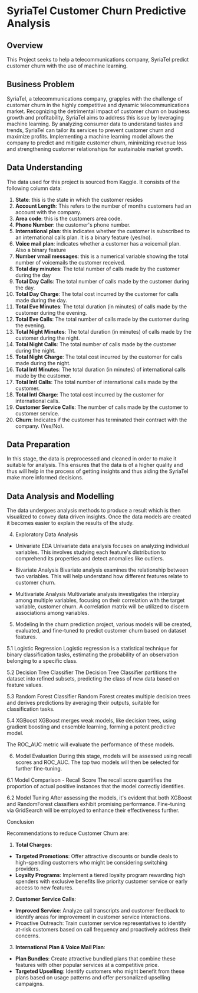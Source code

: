 # SyriaTel Customer Churn Predictive Analysis
## Overview
This Project seeks to help a telecommunications company, SyriaTel predict customer churn with the use of machine learning. 

## Business Problem
SyriaTel, a telecommunications company, grapples with the challenge of customer churn in the highly competitive and dynamic telecommunications market. Recognizing the detrimental impact of customer churn on business growth and profitability, SyriaTel aims to address this issue by leveraging machine learning. By analyzing consumer data to understand tastes and trends, SyriaTel can tailor its services to prevent customer churn and maximize profits. Implementing a machine learning model allows the company to predict and mitigate customer churn, minimizing revenue loss and strengthening customer relationships for sustainable market growth.

## Data Understanding
The data used for this project is sourced from Kaggle. It consists of the following column data: 
1. **State**: this is the state in which the customer resides
2. **Account Length**: This refers to the number of months customers had an account with the company.
3. **Area code**: this is the customers area code.
4. **Phone Number**: the customer's phone number.
5. **International plan**: this indicates whether the customer is subscribed to an international calls plan. It is a binary feature (yes/no).
6. **Voice mail plan**: indicates whether a customer has a voicemail plan. Also a binary feature
7. **Number vmail messages**: this is a numerical variable showing the total number of voicemails the customer received.
8. **Total day minutes**: The total number of calls made by the customer during the day
9. **Total Day Calls**: The total number of calls made by the customer during the day.
10. **Total Day Charge**: The total cost incurred by the customer for calls made during the day.
11. **Total Eve Minutes**: The total duration (in minutes) of calls made by the customer during the evening.
12. **Total Eve Calls**: The total number of calls made by the customer during the evening.
13. **Total Night Minutes**: The total duration (in minutes) of calls made by the customer during the night.
14. **Total Night Calls**: The total number of calls made by the customer during the night.
15. **Total Night Charge**: The total cost incurred by the customer for calls made during the night.
16. **Total Intl Minutes**: The total duration (in minutes) of international calls made by the customer.
17. **Total Intl Calls**: The total number of international calls made by the customer.
18. **Total Intl Charge**: The total cost incurred by the customer for international calls.
19. **Customer Service Calls**: The number of calls made by the customer to customer service.
20. **Churn**: Indicates if the customer has terminated their contract with the company. (Yes/No).

## Data Preparation
In this stage, the data is preprocessed and cleaned in order to make it suitable for analysis. This ensures that the data is of a higher quality and thus will help in the process of getting insights and thus aiding the SyriaTel make more informed decisions.

## Data Analysis and Modelling 
The data undergoes analysis methods to produce a result which is then visualized to convey data driven insights. Once the data models are created it becomes easier to explain the results of the study.

4. Exploratory Data Analysis
- Univariate EDA
Univariate data analysis focuses on analyzing individual variables. This involves studying each feature's distribution to comprehend its properties and detect anomalies like outliers.

- Bivariate Analysis
Bivariate analysis examines the relationship between two variables. This will help understand how different features relate to customer churn.

- Multivariate Analysis
Multivariate analysis investigates the interplay among multiple variables, focusing on their correlation with the target variable, customer churn. A correlation matrix will be utilized to discern associations among variables.

5. Modeling
In the churn prediction project, various models will be created, evaluated, and fine-tuned to predict customer churn based on dataset features.

5.1 Logistic Regression
Logistic regression is a statistical technique for binary classification tasks, estimating the probability of an observation belonging to a specific class.

5.2 Decision Tree Classifier
The Decision Tree Classifier partitions the dataset into refined subsets, predicting the class of new data based on feature values.

5.3 Random Forest Classifier
Random Forest creates multiple decision trees and derives predictions by averaging their outputs, suitable for classification tasks.

5.4 XGBoost
XGBoost merges weak models, like decision trees, using gradient boosting and ensemble learning, forming a potent predictive model.

The ROC_AUC metric will evaluate the performance of these models.

6. Model Evaluation
During this stage, models will be assessed using recall scores and ROC_AUC. The top two models will then be selected for further fine-tuning.

6.1 Model Comparison - Recall Score
The recall score quantifies the proportion of actual positive instances that the model correctly identifies.

6.2 Model Tuning
After assessing the models, it's evident that both XGBoost and RandomForest classifiers exhibit promising performance. Fine-tuning via GridSearch will be employed to enhance their effectiveness further.

Conclusion

Recommendations to reduce Customer Churn are:
1. **Total Charges**:
- **Targeted Promotions**: Offer attractive discounts or bundle deals to high-spending customers who might be considering switching providers.
- **Loyalty Programs**: Implement a tiered loyalty program rewarding high spenders with exclusive benefits like priority customer service or early access to new features.

2. **Customer Service Calls**:
- **Improved Service**: Analyze call transcripts and customer feedback to identify areas for improvement in customer service interactions.
- Proactive Outreach: Train customer service representatives to identify at-risk customers based on call frequency and proactively address their concerns.

3. **International Plan & Voice Mail Plan**:
- **Plan Bundles**: Create attractive bundled plans that combine these features with other popular services at a competitive price.
- **Targeted Upselling**: Identify customers who might benefit from these plans based on usage patterns and offer personalized upselling campaigns.


